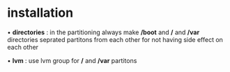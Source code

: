 
# installation 

• **directories** : in the partitioning always make **/boot** and **/** and **/var** directories seprated partitons from each other for not having side effect on each other

• **lvm** : use lvm group for **/** and **/var** partitons



